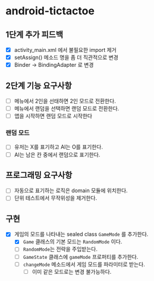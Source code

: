 # android-tictactoe

## 1단계 추가 피드백

- [x] activity_main.xml 에서 불필요한 import 제거
- [x] setAssign() 메소드 명을 좀 더 직관적으로 변경
- [x] Binder -> BindingAdapter 로 변경

## 2단계 기능 요구사항

- [ ] 메뉴에서 2인을 선태하면 2인 모드로 전환한다.
- [ ] 메뉴에서 랜덤을 선택하면 랜덤 모드로 전환한다.
- [ ] 앱을 시작하면 랜덤 모드로 시작한다

### 랜덤 모드

- [ ] 유저는 X를 표기하고 AI는 O를 표기한다.
- [ ] AI는 남은 칸 중에서 랜덤으로 표기한다.

## 프로그래밍 요구사항

- [ ] 자동으로 표기하는 로직은 domain 모듈에 위치한다.
- [ ] 단위 테스트에서 무작위성을 제거한다.

## 구현

- [x] 게임의 모드를 나타내는 sealed class `GameMode` 를 추가한다.
    - [x] `Game` 클래스의 기본 모드는 `RandomMode` 이다.
    - [ ] `RandomMode`는 전략을 주입받는다.
    - [ ] `GameState` 클래스에 `gameMode` 프로퍼티를 추가한다.
    - [ ] `changeMode` 메소드에서 게임 모드를 파라미터로 받는다.
        - [ ] 이미 같은 모드로는 변경 불가능하다.
